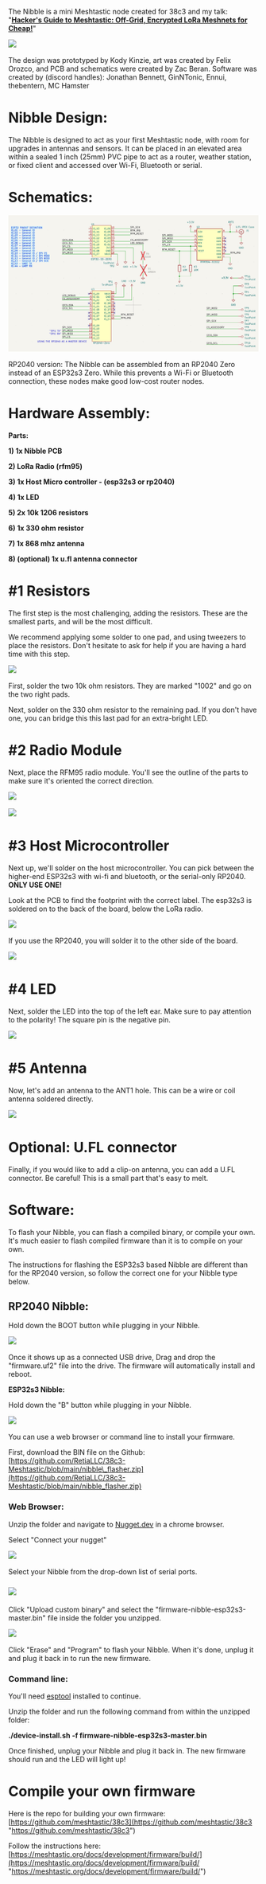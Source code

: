 The Nibble is a mini Meshtastic node created for 38c3 and my talk: "[**Hacker's Guide to Meshtastic: Off-Grid, Encrypted LoRa Meshnets for Cheap!**](https://media.ccc.de/v/38c3-hacker-s-guide-to-meshtastic-off-grid-encrypted-lora-meshnets-for-cheap "Hacker's Guide to Meshtastic: Off-Grid, Encrypted LoRa Meshnets for Cheap!")"


![](https://cdn.shopify.com/s/files/1/2779/8142/files/signal-2024-12-27-182411_011_480x480.jpg?v=1735320333)

The design was prototyped by Kody Kinzie, art was created by Felix Orozco, and PCB and schematics were created by Zac Beran. Software was created by (discord handles): Jonathan Bennett, GinNTonic, Ennui, thebentern, MC Hamster

# Nibble Design:

The Nibble is designed to act as your first Meshtastic node, with room for upgrades in antennas and sensors. It can be placed in an elevated area within a sealed 1 inch (25mm) PVC pipe to act as a router, weather station, or fixed client and accessed over Wi-Fi, Bluetooth or serial.

# Schematics:

![](nibble_pinout.png)


RP2040 version:
The Nibble can be assembled from an RP2040 Zero instead of an ESP32s3 Zero. While this prevents a Wi-Fi or Bluetooth connection, these nodes make good low-cost router nodes.

# Hardware Assembly:

**Parts:**

**1) 1x Nibble PCB**

**2) LoRa Radio (rfm95)**

**3) 1x Host Micro controller - (esp32s3 or rp2040)**

**4) 1x LED**

**5) 2x 10k 1206 resistors**

**6) 1x 330 ohm resistor**

**7) 1x 868 mhz antenna**

**8) (optional) 1x u.fl antenna connector**

# **#1 Resistors**

The first step is the most challenging, adding the resistors. These are the smallest parts, and will be the most difficult.

We recommend applying some solder to one pad, and using tweezers to place the resistors. Don't hesitate to ask for help if you are having a hard time with this step.

![](https://cdn.shopify.com/s/files/1/2779/8142/files/signal-2024-12-27-183720_480x480.jpg?v=1735321059)

First, solder the two 10k ohm resistors. They are marked "1002" and go on the two right pads.

Next, solder on the 330 ohm resistor to the remaining pad. If you don't have one, you can bridge this this last pad for an extra-bright LED.

# **#2 Radio Module**

Next, place the RFM95 radio module. You'll see the outline of the parts to make sure it's oriented the correct direction.

![](https://cdn.shopify.com/s/files/1/2779/8142/files/signal-2024-12-27-184624_480x480.jpg?v=1735321750)

![](https://cdn.shopify.com/s/files/1/2779/8142/files/signal-2024-12-27-184611_480x480.jpg?v=1735321750)

# **#3 Host Microcontroller**

Next up, we'll solder on the host microcontroller. You can pick between the higher-end ESP32s3 with wi-fi and bluetooth, or the serial-only RP2040. **ONLY USE ONE!**

Look at the PCB to find the footprint with the correct label. The esp32s3 is soldered on to the back of the board, below the LoRa radio.

![](https://cdn.shopify.com/s/files/1/2779/8142/files/signal-2024-12-27-182411_006_480x480.jpg?v=1735320333)

If you use the RP2040, you will solder it to the other side of the board.

![](https://cdn.shopify.com/s/files/1/2779/8142/files/signal-2024-12-27-182411_007_480x480.jpg?v=1735320333)

# **#4 LED**

Next, solder the LED into the top of the left ear. Make sure to pay attention to the polarity! The square pin is the negative pin.

![](https://cdn.shopify.com/s/files/1/2779/8142/files/signal-2024-12-27-182411_004_480x480.jpg?v=1735320333)

# **#5 Antenna**

Now, let's add an antenna to the ANT1 hole. This can be a wire or coil antenna soldered directly.

![](https://cdn.shopify.com/s/files/1/2779/8142/files/signal-2024-12-27-182411_003_480x480.jpg?v=1735320333)

# **Optional: U.FL connector**

Finally, if you would like to add a clip-on antenna, you can add a U.FL connector. Be careful! This is a small part that's easy to melt.

# Software:

To flash your Nibble, you can flash a compiled binary, or compile your own. It's much easier to flash compiled firmware than it is to compile on your own.

The instructions for flashing the ESP32s3 based Nibble are different than for the RP2040 version, so follow the correct one for your Nibble type below.

## RP2040 Nibble:

Hold down the BOOT button while plugging in your Nibble.

![](https://cdn.shopify.com/s/files/1/2779/8142/files/Screenshot_2025-01-05_at_8.37.19_PM_480x480.png?v=1736138285)

Once it shows up as a connected USB drive, Drag and drop the "firmware.uf2" file into the drive. The firmware will automatically install and reboot.

**ESP32s3 Nibble:**

Hold down the "B" button while plugging in your Nibble.

![](https://cdn.shopify.com/s/files/1/2779/8142/files/Screenshot_2025-01-05_at_8.36.06_PM_480x480.png?v=1736138291)

You can use a web browser or command line to install your firmware.

First, download the BIN file on the Github: [https://github.com/RetiaLLC/38c3-Meshtastic/blob/main/nibble\_flasher.zip](https://github.com/RetiaLLC/38c3-Meshtastic/blob/main/nibble_flasher.zip)

### Web Browser:

Unzip the folder and navigate to [Nugget.dev](https://nugget.dev "Nugget.dev") in a chrome browser.

Select "Connect your nugget"

![](https://cdn.shopify.com/s/files/1/2779/8142/files/Screenshot_2025-01-05_at_8.51.59_PM_480x480.png?v=1736139223)

Select your Nibble from the drop-down list of serial ports.

### ![](https://cdn.shopify.com/s/files/1/2779/8142/files/Screenshot_2025-01-05_at_8.52.03_PM_480x480.png?v=1736139222)

Click "Upload custom binary" and select the "firmware-nibble-esp32s3-master.bin" file inside the folder you unzipped.

![](https://cdn.shopify.com/s/files/1/2779/8142/files/Screenshot_2025-01-05_at_8.52.19_PM_480x480.png?v=1736139222)

Click "Erase" and "Program" to flash your Nibble. When it's done, unplug it and plug it back in to run the new firmware.

### Command line:

You'll need [esptool](https://docs.espressif.com/projects/esptool/en/latest/esp32/ "esptool") installed to continue.

Unzip the folder and run the following command from within the unzipped folder:

**./device-install.sh -f firmware-nibble-esp32s3-master.bin**

Once finished, unplug your Nibble and plug it back in. The new firmware should run and the LED will light up!

# **Compile your own firmware**

Here is the repo for building your own firmware: [https://github.com/meshtastic/38c3](https://github.com/meshtastic/38c3 "https://github.com/meshtastic/38c3")

Follow the instructions here: [https://meshtastic.org/docs/development/firmware/build/](https://meshtastic.org/docs/development/firmware/build/ "https://meshtastic.org/docs/development/firmware/build/")
